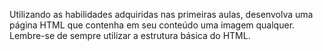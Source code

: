 Utilizando as habilidades adquiridas nas primeiras aulas, desenvolva uma página HTML que contenha em seu conteúdo uma imagem qualquer.
Lembre-se de sempre utilizar a estrutura básica do HTML.
